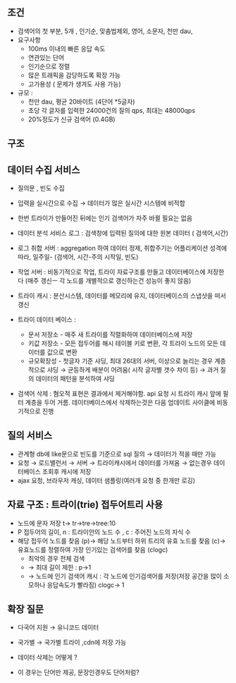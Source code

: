 ## 조건

- 검색어의 첫 부분, 5개 , 인기순, 맞춤법제외, 영어, 소문자, 천만 dau,
- 요구사항
    - 100ms 이내의 빠른 응답 속도
    - 연관있는 단어
    - 인기순으로 정렬
    - 많은 트래픽을 감당하도록 확장 가능
    - 고가용성 ( 문제가 생겨도 사용 가능)
- 규모 :
    - 천만 dau, 평균 20바이트 (4단어 *5글자)
    - 초당 각 글자를 입력한 24000건의 질의 qps, 최대는 48000qps
    - 20%정도가 신규 검색어 (0.4GB)

## 구조

## 데이터 수집 서비스

- 질의문 , 빈도 수집
- 입력을 실시간으로 수집 → 데이터가 많은 실시간 시스템에 비적합
- 한번 트라이가 만들어진 뒤에는 인기 검색어가 자주 바뀔 필요는 없음
    
- 데이터 분석 서비스 로그 : 검색창에 입력된 질의에 대한 원본 데이터 ( 검색어,시간)
- 로그 취합 서버 : aggregation 하여 데이터 정제, 취합주기는 어플리케이션 성격에 따라, 일주일- (검색어, 시간-주의 시작일, 빈도)
- 작업 서버 : 비동기적으로 작업, 트라이 자료구조를 만들고 데이터베이스에 저장한다 (매주 갱신ㅡ 각 노드를 개별적으로 갱신하는건 성능이 좋지 않음)
- 트라이 캐시 : 분산시스템, 데이터를 메모리에 유지, 데이터베이스의 스냅샷을 떠서 갱신
- 트라이 데이터 베이스 :
    - 문서 저장소 - 매주 새 트라이를 직렬화하여 데이터베이스에 저장
    - 키값 저장소 - 모든 접두어를 해시 테이블 키로 변환, 각 트라이 노드의 모든 데이터를 값으로 변환
    - 규모확장성 - 첫글자 기준 샤딩, 최대 26대의 서버, 이상으로 늘리는 경우 계층적으로 샤딩 → 균등하게 배분이 어려움( 시작 글자별 갯수 차이 등) → 과거 질의 데이터의 패턴을 분석하여 샤딩
- 검색어 삭제 : 혐오적 표현은 결과에서 제거해야함. api 요청 시 트라이 캐시 앞에 필터 계층을 두어 거름. 데이터베이스에서 삭제하는것은 다음 업데이트 사이클에 비동기적으로 진행

## 질의 서비스

- 관계형 db에 like문으로 빈도를 기준으로 sql 질의 → 데이터가 적을 때만 가능
- 요청 → 로드밸런서 → 서버 → 트라이캐시에서 데이터를 가져옴 → 없는경우 데이터베이스 조회후 캐시에 저장
- ajax 요청, 브라우저 캐싱, 데이터 샘플링(여러개 요청 중 한개만 로깅)

## 자료 구조 : 트라이(trie) 접두어트리 사용

- 노드에 문자 저장 t→ tr→tre→tree:10
- P 접두어의 길이, n : 트라이안의 노드 수 , c : 주어진 노드의 자식 수
- 해당 접두어 노드를 찾음 (p)→ 해당 노드부터 하위 트리의 유효 노드를 찾음 (c)→ 유효노드를 정렬하여 가장 인기있는 검색어를 찾음 (clogc)
    - 최악의 경우 전체 검색
    - → 최대 길이 제한 : p→1
    - → 노드에 인기 검색어 캐시 : 각 노드에 인기검색어를 저장(저장 공간을 많이 소모하나 응답속도가 빨라짐) clogc→ 1
    
    

## 확장 질문

- 다국어 지원 → 유니코드 데이터
- 국가별 → 국가별 트라이 ,cdn에 저장 가능


- 데이터 삭제는 어떻게 ?
- 이 경우는 단어만 제공, 문장인경우도 단어처럼?
